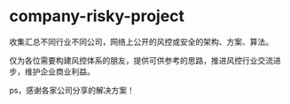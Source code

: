 # company-risky-project

收集汇总不同行业不同公司，网络上公开的风控或安全的架构、方案、算法。

仅为各位需要构建风控体系的朋友，提供可供参考的思路，推进风控行业交流进步，维护企业商业利益。

ps，感谢各家公司分享的解决方案！


